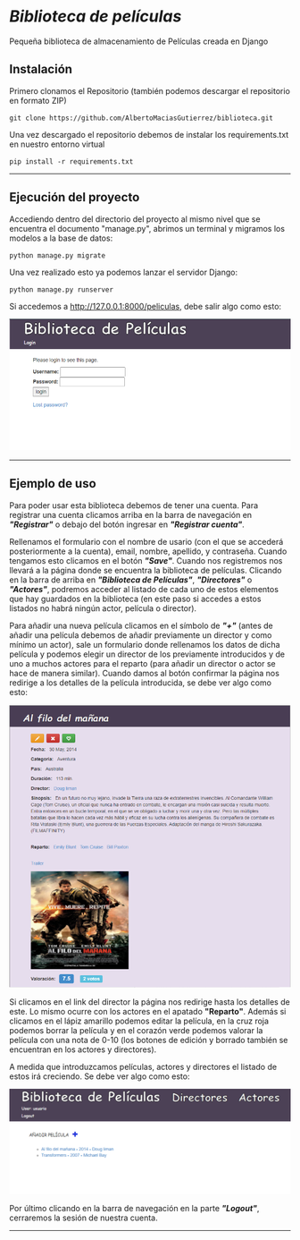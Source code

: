  # ***Biblioteca de películas*** #

Pequeña biblioteca de almacenamiento de Películas creada en Django   
  
  
## Instalación ##
Primero clonamos el Repositorio (también podemos descargar el repositorio en formato ZIP)  
  
```  
git clone https://github.com/AlbertoMaciasGutierrez/biblioteca.git  
```
  
  
Una vez descargado el repositorio debemos de instalar los requirements.txt en nuestro entorno virtual  
  
```  
pip install -r requirements.txt  
```
  
  ---
  
  
## Ejecución del proyecto ##
Accediendo dentro del directorio del proyecto al mismo nivel que se encuentra el documento "manage.py", abrimos un terminal y migramos los modelos a la base de datos:  
```  
python manage.py migrate  
```    
Una vez realizado esto ya podemos lanzar el servidor Django:
```  
python manage.py runserver  
```  
Si accedemos a http://127.0.0.1:8000/peliculas, debe salir algo como esto:  
  
![ScreemShot](https://raw.githubusercontent.com/AlbertoMaciasGutierrez/biblioteca/main/img/Inicio.png)  
  
  ---  
  
  
  
## Ejemplo de uso ## 
Para poder usar esta biblioteca debemos de tener una cuenta. Para registrar una cuenta clicamos arriba en la barra de navegación en ***"Registrar"*** o debajo del botón ingresar en ***"Registrar cuenta"***.  

Rellenamos el formulario con el nombre de usario (con el que se accederá posteriormente a la cuenta), email, nombre, apellido, y contraseña. Cuando tengamos esto clicamos en el botón ***"Save"***. Cuando nos registremos nos llevará a la página donde se encuentra la biblioteca de películas. Clicando en la barra de arriba en ***"Biblioteca de Películas"***, ***"Directores"*** o ***"Actores"***, podremos acceder al listado de cada uno de estos elementos que hay guardados en la biblioteca (en este paso si accedes a estos listados no habrá ningún actor, película o director).   
  
Para añadir una nueva película clicamos en el símbolo de ***"+"*** (antes de añadir una película debemos de añadir previamente un director y como mínimo un actor), sale un formulario donde rellenamos los datos de dicha película y podemos elegir un director de los previamente introducidos y de uno a muchos actores para el reparto (para añadir un director o actor se hace de manera similar). Cuando damos al botón confirmar la página nos redirige a los detalles de la película introducida, se debe ver algo como esto:  
  
![ScreemShot](https://raw.githubusercontent.com/AlbertoMaciasGutierrez/biblioteca/main/img/Pelicula.png)  
  
Si clicamos en el link del director la página nos redirige hasta los detalles de este. Lo mismo ocurre con los actores en el apatado **"Reparto"**. Además si clicamos en el lápiz amarillo podemos editar la película, en la cruz roja podemos borrar la película y en el corazón verde podemos valorar la película con una nota de 0-10 (los botones de edición y borrado también se encuentran en los actores y directores).  
  
A medida que introduzcamos películas, actores y directores el listado de estos irá creciendo. Se debe ver algo como esto:  
  
![ScreemShot](https://raw.githubusercontent.com/AlbertoMaciasGutierrez/biblioteca/main/img/Peliculas.png)

Por último clicando en la barra de navegación en la parte ***"Logout"***, cerraremos la sesión de nuestra cuenta.  
  
  ---




